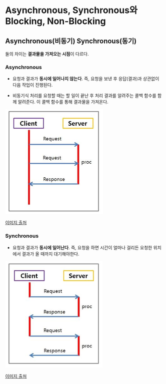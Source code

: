 # Asynchronous, Synchronous와 Blocking, Non-Blocking

## Asynchronous(비동기) Synchronous(동기)

둘의 차이는 **결과물을 가져오는 시점**이 다르다.

### **Asynchronous**

* 요청과 결과가 **동시에 일어나지 않는다**. 즉, 요청을 보낸 후 응답(결과)과 상관없이 다음 작업이 진행된다.

* 비동기식 처리를 요청할 때는 할 일이 끝난 후 처리 결과를 알려주는 콜백 함수를 함께 알려준다. 이 콜백 함수를 통해 결과물을 가져온다.

![비동기](../../Image/javascript/asynchronous.JPG)

[이미지 출처](https://jieun0113.tistory.com/73)

### **Synchronous**

* 요청과 결과가 **동시에 일어난다**. 즉, 요청을 하면 시간이 얼마나 걸리든 요청한 위치에서 결과가 올 때까지 대기해야한다.

![동기](../../Image/javascript/synchronous.JPG)

[이미지 출처](https://jieun0113.tistory.com/73)





